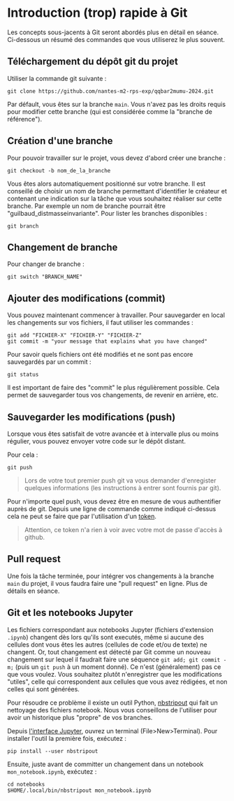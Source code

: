 # Introduction (trop) rapide à Git

Les concepts sous-jacents à Git seront abordés plus en détail en séance.
Ci-dessous un résumé des commandes que vous utiliserez le plus souvent.

## Téléchargement du dépôt git du projet

Utiliser la commande git suivante :

```shell
git clone https://github.com/nantes-m2-rps-exp/qqbar2mumu-2024.git
```

Par défault, vous êtes sur la branche `main`.
 Vous n'avez pas les droits requis pour modifier cette branche (qui est considérée comme la "branche de référence").

## Création d'une branche

Pour pouvoir travailler sur le projet, vous devez d'abord créer une branche : 

```shell
git checkout -b nom_de_la_branche
```

Vous êtes alors automatiquement positionné sur votre branche. Il est conseillé de choisir un nom de branche permettant d'identifier le créateur et contenant une indication sur la tâche que vous souhaitez réaliser sur cette branche. Par exemple un nom de branche pourrait être "guilbaud_distmasseinvariante". Pour lister les branches disponibles :

```shell
git branch 
```

## Changement de branche

Pour changer de branche :

```shell
git switch "BRANCH_NAME"
```

## Ajouter des modifications (commit)

Vous pouvez maintenant commencer à travailler. Pour sauvegarder en local les changements sur vos fichiers, il faut utiliser les commandes :

```shell
git add "FICHIER-X" "FICHIER-Y" "FICHIER-Z"
git commit -m "your message that explains what you have changed" 
```

Pour savoir quels fichiers ont été modifiés et ne sont pas encore sauvegardés par un commit :

```shell
git status
```

Il est important de faire des "commit" le plus régulièrement possible. Cela permet de sauvegarder tous vos changements, de revenir en arrière, etc. 

## Sauvegarder les modifications (push)

Lorsque vous êtes satisfait de votre avancée et à intervalle plus ou moins régulier, vous pouvez envoyer votre code sur le dépôt distant.

Pour cela :

```shell
git push
```

> Lors de votre tout premier push git va vous demander d'enregister quelques informations (les instructions à entrer sont fournis par git). 

Pour n'importe quel push, vous devez être en mesure de vous authentifier auprès de git. Depuis une ligne de commande comme indiqué ci-dessus cela ne peut se faire que par l'utilisation d'un [token](https://docs.github.com/en/authentication/keeping-your-account-and-data-secure/managing-your-personal-access-tokens#creating-a-personal-access-token-classic).

> Attention, ce token n'a rien à voir avec votre mot de passe d'accès à github.


## Pull request 

Une fois la tâche terminée, pour intégrer vos changements à la branche `main` du projet, il vous faudra faire une "pull request" en ligne. Plus de détails en séance.

## Git et les notebooks Jupyter

Les fichiers correspondant aux notebooks Jupyter (fichiers d'extension `.ipynb`) changent dès lors qu'ils sont executés, même si aucune des cellules dont vous êtes les autres (cellules de code et/ou de texte) ne changent. Or, tout changement est détecté par Git comme un nouveau changement sur lequel il faudrait faire une séquence `git add; git commit -m;` (puis un `git push` à un moment donné). Ce n'est (généralement) pas ce que vous voulez. Vous souhaitez plutôt n'enregistrer que les modifications "utiles", celle qui correspondent aux cellules que vous avez rédigées, et non celles qui sont générées.

Pour résoudre ce problème il existe un outil Python, [nbstripout](https://github.com/kynan/nbstripout) qui fait un nettoyage des fichiers notebook. Nous vous conseillons de l'utiliser pour avoir un historique plus "propre" de vos branches.

Depuis [l'interface Jupyter](https://notebook.cc.in2p3.fr), ouvrez un terminal (File>New>Terminal). Pour installer l'outil la première fois, exécutez :

```shell
pip install --user nbstripout
```

Ensuite, juste avant de committer un changement dans un notebook `mon_notebook.ipynb`, exécutez : 

```shell
cd notebooks
$HOME/.local/bin/nbstripout mon_notebook.ipynb
```
